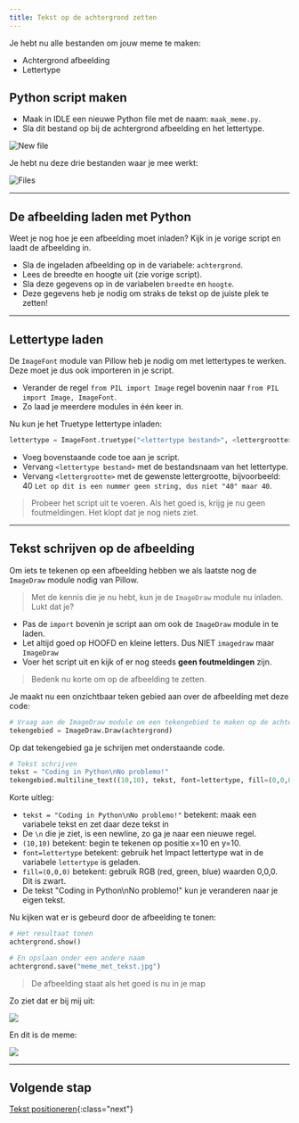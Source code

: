 ```yaml
---
title: Tekst op de achtergrond zetten
---
```


Je hebt nu alle bestanden om jouw meme te maken:

* Achtergrond afbeelding
* Lettertype

## Python script maken
* Maak in IDLE een nieuwe Python file met de naam: `maak_meme.py`. 
* Sla dit bestand op bij de achtergrond afbeelding en het lettertype.

![New file](new-file.png) 

Je hebt nu deze drie bestanden waar je mee werkt:

![Files](files.png)

---

## De afbeelding laden met Python
Weet je nog hoe je een afbeelding moet inladen? Kijk in je vorige script en laadt de afbeelding in.

* Sla de ingeladen afbeelding op in de variabele: `achtergrond`.
* Lees de breedte en hoogte uit (zie vorige script).
* Sla deze gegevens op in de variabelen `breedte` en `hoogte`.
* Deze gegevens heb je nodig om straks de tekst op de juiste plek te zetten!

---

## Lettertype laden
De `ImageFont` module van Pillow heb je nodig om met lettertypes te werken. Deze moet je dus ook importeren in je script.

* Verander de regel `from PIL import Image` regel bovenin naar `from PIL import Image, ImageFont`.
* Zo laad je meerdere modules in één keer in.

Nu kun je het Truetype lettertype inladen:

```python
lettertype = ImageFont.truetype("<lettertype bestand>", <lettergrootte>)
```

* Voeg bovenstaande code toe aan je script. 
* Vervang `<lettertype bestand>` met de bestandsnaam van het lettertype.
* Vervang `<lettergrootte>` met de gewenste lettergrootte, bijvoorbeeld: 40 `Let op dit is een nummer geen string, dus niet "40" maar 40`.

> Probeer het script uit te voeren. Als het goed is, krijg je nu geen foutmeldingen. Het klopt dat je nog niets ziet.

---

## Tekst schrijven op de afbeelding
Om iets te tekenen op een afbeelding hebben we als laatste nog de `ImageDraw` module nodig van Pillow.

> Met de kennis die je nu hebt, kun je de `ImageDraw` module nu inladen. Lukt dat je?

* Pas de `import` bovenin je script aan om ook de `ImageDraw` module in te laden.
* Let altijd goed op HOOFD en kleine letters. Dus NIET `imagedraw` maar `ImageDraw`
* Voer het script uit en kijk of er nog steeds **geen foutmeldingen** zijn.

> Bedenk nu korte om op de afbeelding te zetten.

Je maakt nu een onzichtbaar teken gebied aan over de afbeelding met deze code:

```python
# Vraag aan de ImageDraw module om een tekengebied te maken op de achtergrond afbeelding
tekengebied = ImageDraw.Draw(achtergrond)
``` 

Op dat tekengebied ga je schrijen met onderstaande code.

```python
# Tekst schrijven
tekst = "Coding in Python\nNo problemo!"
tekengebied.multiline_text((10,10), tekst, font=lettertype, fill=(0,0,0))

```
Korte uitleg:

* `tekst = "Coding in Python\nNo problemo!"` betekent: maak een variabele tekst en zet daar deze tekst in
* De `\n` die je ziet, is een newline, zo ga je naar een nieuwe regel. 
* `(10,10)` betekent: begin te tekenen op positie x=10 en y=10.
* `font=lettertype` betekent: gebruik het Impact lettertype wat in de variabele `lettertype` is geladen.
* `fill=(0,0,0)` betekent: gebruik RGB (red, green, blue) waarden 0,0,0. Dit is zwart.
* De tekst "Coding in Python\nNo problemo!" kun je veranderen naar je eigen tekst. 

Nu kijken wat er is gebeurd door de afbeelding te tonen:

```python
# Het resultaat tonen
achtergrond.show()

# En opslaan onder een andere naam
achtergrond.save("meme_met_tekst.jpg")
```

> De afbeelding staat als het goed is nu in je map

Zo ziet dat er bij mij uit:

![](new_meme.png)

En dit is de meme:

![](meme_met_tekst.jpg)

---

## Volgende stap
[Tekst positioneren](../06-meme-align-text){:class="next"}

